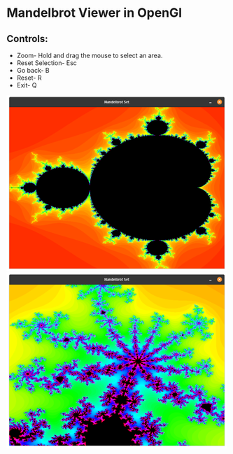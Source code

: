 # Mandelbrot Viewer in OpenGl
## Controls:
- Zoom- Hold and drag the mouse to select an area.
- Reset Selection- Esc
- Go back- B
- Reset- R
- Exit- Q

![Mandelbrot Set](Resources/Pictures/Mandelbrot.png)
![Mandelbrot Set Zommed](Resources/Pictures/Mandelbrot-zoomed.png)
